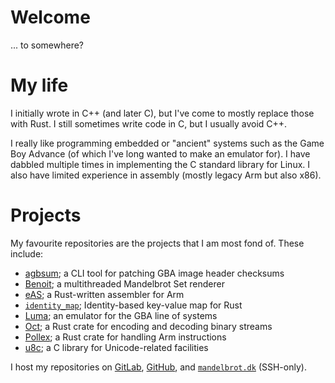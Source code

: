 # Welcome

... to somewhere?

# My life

I initially wrote in C++ (and later C), but I've come to mostly replace those with Rust.
I still sometimes write code in C, but I usually avoid C++.

I really like programming embedded or "ancient" systems such as the Game Boy Advance (of which I've long wanted to make an emulator for).
I have dabbled multiple times in implementing the C standard library for Linux.
I also have limited experience in assembly (mostly legacy Arm but also x86).

# Projects

My favourite repositories are the projects that I am most fond of.
These include:

* [agbsum](https://gitlab.com/bjoernager/agbsum/); a CLI tool for patching GBA image header checksums
* [Benoit](https://gitlab.com/bjoernager/benoit/); a multithreaded Mandelbrot Set renderer
* [eAS](https://gitlab.com/bjoernager/eas/); a Rust-written assembler for Arm
* [`identity_map`](https://gitlab.com/bjoernager/identity_map/); Identity-based key-value map for Rust
* [Luma](https://gitlab.com/bjoernager/luma/); an emulator for the GBA line of systems
* [Oct](https://gitlab.com/bjoernager/oct/); a Rust crate for encoding and decoding binary streams
* [Pollex](https://gitlab.com/bjoernager/pollex/); a Rust crate for handling Arm instructions
* [u8c](https://gitlab.com/bjoernager/u8c/); a C library for Unicode-related facilities

I host my repositories on [GitLab](https://gitlab.com/bjoernager/), [GitHub](https://github.com/bjoernager/), and [`mandelbrot.dk`](ssh://git@ssh.mandelbrot.dk) (SSH-only).  


